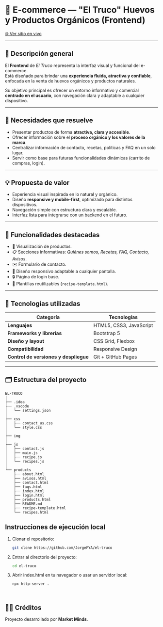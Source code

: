# 🥚 E-commerce — "El Truco" Huevos y Productos Orgánicos (Frontend)


[🌐 Ver sitio en vivo](https://jorgefya.github.io/el-truco/)


---


## 🌱 Descripción general


El **Frontend** de *El Truco* representa la interfaz visual y funcional del e-commerce.  
Está diseñado para brindar una **experiencia fluida, atractiva y confiable**, enfocada en la venta de huevos orgánicos y productos naturales.


Su objetivo principal es ofrecer un entorno informativo y comercial **centrado en el usuario**, con navegación clara y adaptable a cualquier dispositivo.


---


## 🧩 Necesidades que resuelve


- Presentar productos de forma **atractiva, clara y accesible**.  
- Ofrecer información sobre el **proceso orgánico y los valores de la marca**.  
- Centralizar información de contacto, recetas, políticas y FAQ en un solo lugar.  
- Servir como base para futuras funcionalidades dinámicas (carrito de compras, login).


---


## 💡 Propuesta de valor


- Experiencia visual inspirada en lo natural y orgánico.  
- Diseño **responsive y mobile-first**, optimizado para distintos dispositivos.  
- Navegación simple con estructura clara y escalable.  
- Interfaz lista para integrarse con un backend en el futuro.


---


## 🧭 Funcionalidades destacadas


- 🛒 Visualización de productos.  
- 📋 Secciones informativas: *Quiénes somos, Recetas, FAQ, Contacto, Avisos*.  
- ✉️ Formulario de contacto.  
- 📱 Diseño responsivo adaptable a cualquier pantalla.  
- 🔒 Página de login base.  
- 📖 Plantillas reutilizables (`recipe-template.html`).


---


## 🧰 Tecnologías utilizadas


| Categoría | Tecnologías |
|------------|-------------|
| **Lenguajes** | HTML5, CSS3, JavaScript |
| **Frameworks y librerías** | Bootstrap 5 |
| **Diseño y layout** | CSS Grid, Flexbox |
| **Compatibilidad** | Responsive Design |
| **Control de versiones y despliegue** | Git + GitHub Pages |


---


## 🗂️ Estructura del proyecto

```
EL-TRUCO
│
├── .idea
├── .vscode
│   └── settings.json
│
├── css
│   ├── contact_us.css
│   └── style.css
│
├── img
│
├── js
│   ├── contact.js
│   ├── main.js
│   ├── recipe.js
│   └── recipes.js
│
└── products
    ├── about.html
    ├── avisos.html
    ├── contact.html
    ├── faqs.html
    ├── index.html
    ├── login.html
    ├── products.html
    ├── README.md
    ├── recipe-template.html
    └── recipes.html
```

## Instrucciones de ejecución local


1. Clonar el repositorio:
   ```bash
   git clone https://github.com/JorgeFYA/el-truco
2. Entrar al directorio del proyecto:
   ```bash
   cd el-truco
3. Abrir index.html en tu navegador o usar un servidor local:
   ```bash
   npx http-server .




## 👩‍💻 Créditos


Proyecto desarrollado por **Market Minds**.
